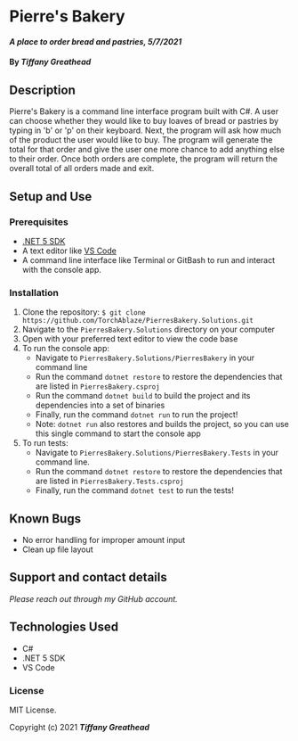 # Pierre's Bakery

#### _A place to order bread and pastries, 5/7/2021_

#### By _**Tiffany Greathead**_

## Description

Pierre's Bakery is a command line interface program built with C#. A user can choose whether they would like to buy loaves of bread or pastries by typing in 'b' or 'p' on their keyboard. Next, the program will ask how much of the product the user would like to buy. The program will generate the total for that order and give the user one more chance to add anything else to their order. Once both orders are complete, the program will return the overall total of all orders made and exit.

## Setup and Use

### Prerequisites

- [.NET 5 SDK](https://dotnet.microsoft.com/download/dotnet/5.0)
- A text editor like [VS Code](https://code.visualstudio.com/)
- A command line interface like Terminal or GitBash to run and interact with the console app.

### Installation

1. Clone the repository: `$ git clone https://github.com/TorchAblaze/PierresBakery.Solutions.git`
2. Navigate to the `PierresBakery.Solutions` directory on your computer
3. Open with your preferred text editor to view the code base
4. To run the console app:
   - Navigate to `PierresBakery.Solutions/PierresBakery` in your command line
   - Run the command `dotnet restore` to restore the dependencies that are listed in `PierresBakery.csproj`
   - Run the command `dotnet build` to build the project and its dependencies into a set of binaries
   - Finally, run the command `dotnet run` to run the project!
   - Note: `dotnet run` also restores and builds the project, so you can use this single command to start the console app
5. To run tests:
   - Navigate to `PierresBakery.Solutions/PierresBakery.Tests` in your command line.
   - Run the command `dotnet restore` to restore the dependencies that are listed in `PierresBakery.Tests.csproj`
   - Finally, run the command `dotnet test` to run the tests!

## Known Bugs

- No error handling for improper amount input
- Clean up file layout

## Support and contact details

_Please reach out through my GitHub account._

## Technologies Used

- C#
- .NET 5 SDK
- VS Code

### License

MIT License.

Copyright (c) 2021 **_Tiffany Greathead_**
